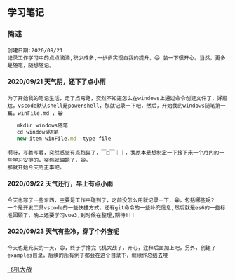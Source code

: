 ## 学习笔记

### 简述

    创建日期:2020/09/21
    记录工作学习中的点点滴滴,积少成多,一步步实现自我的提升，😄 装一下很开心。当然，更多是随笔，随想随记。

#### 2020/09/21 天气阴，还下了点小雨

    为了开始我的笔记生活，走了点弯路，突然不知道怎么在windows上通过命令创建文件了，好尴尬，vscode默认shell是powershell，那就记录一下吧，然后，开始我的windows随笔第一篇，winFile.md ，😁

```javascript
   mkdir windows随笔
   cd windows随笔
   new-item winFile.md -type file
```

    啊呀，写着写着，突然感觉有点跑偏了，￣□￣｜｜，我原本是想制定一下接下来一个月内的一些学习安排的，突然就偏题了，😄。
    那就开始今天的正事吧。

#### 2020/09/22 天气还行，早上有点小雨

    今天也写了一些东西，主要是工作中碰到了，之前没怎么用就记录一下，😁，包括哪些呢?
    一个是开发工具vscode的一些快捷方式，还有git命令的一些补充信息,然后就是es6的一些标准回顾了，晚上还要学习vue3,到时候在整理,期待!!!

#### 2020/09/23 天气有些冷，穿了个外套呢

    今天也是充实的一天，😄，终于手撸完飞机大战了，开心，注释后面加上吧，另外，创建了examples目录，后续的所有例子都会在这个目录下，继续作总结去喽

[飞机大战](file:///G:/学习笔记/examples/vue-next/play_plane/package.json)
